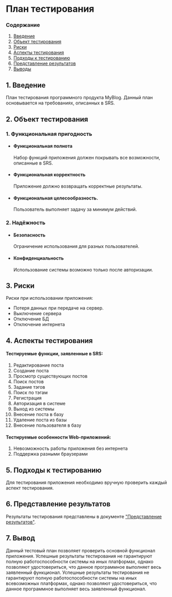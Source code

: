 # План тестирования
 ### Содержание
  1. [Введение](#1)
  2. [Объект тестирования](#2)
  3. [Риски](#4)
  4. [Аспекты тестирования](#5)<br>
  5. [Подходы к тестированию](#6)
  6. [Представление результатов](#7)
  7. [Выводы](#8)
  <a name="1"></a>
 ## 1. Введение
План тестирования программного продукта MyBlog. Данный план основывается на требованиях, описанных
в SRS.
<a name="2"></a>
 ## 2. Объект тестирования
### 1. Функциональная пригодность
 -   #### Функциональная полнота
     Набор функций приложения должен покрывать все возможности, описанные в SRS.
-   #### Функциональная корректность
 
    Приложение должно возвращать корректные результаты.
-   #### Функциональная целесообразность.
 
    Пользователь выполняет задачу за минимум действий.
    
### 2. Надёжность
  - #### Безопасность 
	 
     Ограничение использования для разных пользователей.
- #### Конфиденциальность
 
    Использование системы возможно только после авторизации.
    
<a name="3"></a>
## 3. Риски
 Риски при использовании приложения:
-  Потеря данных при передаче на сервер.
-   Выключение сервера
-   Отключение БД
-   Отключение интернета

<a name="4"></a>
 ## 4. Аспекты тестирования
 #### Тестируемые  функции, заявленные в SRS:  
1. Редактирование поста
2. Создание поста
3. Просмотр существующих постов    
4. Поиск постов    
5. Задание тэгов
6. Поиск по тэгам
7. Регистрация
8. Авторизация в системе
9. Выход из системы
10. Внесение поста в базу
11. Удаление поста из базы
12. Внесение пользователя в базу

 #### Тестируемые особенности Web-приложений:
1. Невозможность работы приложения без интернета
2. Поддержка разными браузерами

<a name="5"></a>
## 5. Подходы к тестированию
Для тестирования приложения необходимо вручную проверить каждый аспект тестирования.

<a name="6"></a>
## 6. Представление результатов
Результаты тестирования представлены в документе ["Представление результатов"](https://github.com/ZaharchenyaVeronika/MyBlog/blob/master/Documentation/test_results.md).

<a name="7"></a>
## 7. Вывод
Данный тестовый план позволяет проверить основной функционал приложения. Успешные результаты тестирования не 
гарантируют полную работоспособности системы на иных платформах, однако позволяют удостовериться, 
что данное программное выполняет весь заявленный функционал.
Успешные результаты тестирования не гарантируют полную работоспособности системы на иных всевозможных платформах, однако позволяют удостовериться, что данное программное выполняет весь заявленный функционал.
